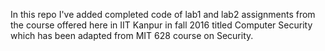 In this repo I've added completed code of lab1 and lab2 assignments from the course offered here in IIT Kanpur in fall 2016 titled Computer Security which has been adapted from MIT 628 course on Security. 
